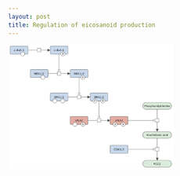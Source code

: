 ```yaml
---
layout: post
title: Regulation of eicosanoid production
---
```

<a href="/eicosanoids/"><img id="logo" src="/images/figure02v03.png" style="width:67%;"/></a>
